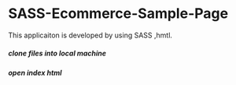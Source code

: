 # SASS-Ecommerce-Sample-Page
This applicaiton is developed by using SASS ,hmtl.

##### clone files into local machine
##### open index html
